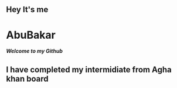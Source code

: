 ## Hey It's me 
#    AbuBakar
***Welcome to my Github***
## I have completed my intermidiate from Agha khan board
